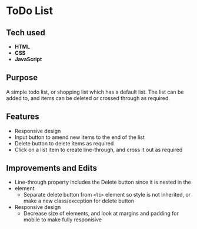 # ToDo List

## Tech used
* **HTML**
* **CSS**
* **JavaScript**

## Purpose
A simple todo list, or shopping list which has a default list. The list can be added to, and items can be deleted or crossed through as required. 

## Features
* Responsive design
* Input button to amend new items to the end of the list
* Delete button to delete items as required
* Click on a list item to create line-through, and cross it out as required

## Improvements and Edits
* Line-through property includes the Delete button since it is nested in the <li> element
  * Separate delete button from `<li>` element so style is not inherited, or make a new class/exception for delete button
* Responsive design
   * Decrease size of elements, and look at margins and padding for mobile to make fully responisive




